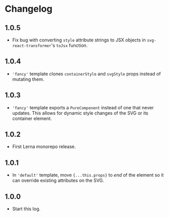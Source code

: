 # Changelog

## 1.0.5

- Fix bug with converting `style` attribute strings to JSX objects in `svg-react-transformer`'s `toJsx` function.

## 1.0.4

- `'fancy'` template clones `containerStyle` and `svgStyle` props instead of mutating them.

## 1.0.3

- `'fancy'` template exports a `PureComponent` instead of one that never updates.
  This allows for dynamic style changes of the SVG or its container element.

## 1.0.2

- First Lerna monorepo release.

## 1.0.1

- In `'default'` template, move `{...this.props}` to *end* of the element so it can override existing attributes on the SVG.

## 1.0.0

- Start this log.
